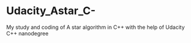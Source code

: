 # Udacity_Astar_C-
My study and coding of A star algorithm in C++ with the help of Udacity C++ nanodegree
